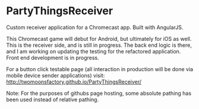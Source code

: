 # PartyThingsReceiver
Custom receiver application for a Chromecast app.  Built with AngularJS.

This Chromecast game will debut for Android, but ultimately for iOS as well.  This is the receiver side, and is still in progress.  The back end logic is there, and I am working on updating the testing for the refactored application.  Front end development is in progress.

For a button click testable page (all interaction in production will be done via mobile device sender applications) visit: http://twomoonsfactory.github.io/PartyThingsReceiver/

Note:  For the purposes of githubs page hosting, some absolute pathing has been used instead of relative pathing.